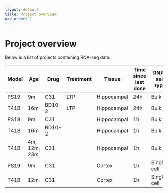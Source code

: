 ```yaml
---
layout: default
title: Project overview
nav_order: 1
---
```


# Project overview

Below is a list of projects containing RNA-seq data.

| Model| Age | Drug | Treatment | Tissue | Time since<br>last dose	| RNA-seq<br>type | SCG folder<br>name | GitHub repo<br>name |
|---|---|---|---|---|---|---|---|---|
| PS19 | 9m | C31 | LTP | Hippocampal | 24h | Bulk | PS19_C31_stim | [PS19_C31_stim](https://github.com/Longo-Lab/PS19_C31_stim) |
| T41B | 16m | BD10-2 | LTP | Hippocampal | 24h | Bulk | t41b_BD10-2_stim | [T41B_BD10-2_stim](https://github.com/Longo-Lab/T41B_BD10-2_stim) |
| PS19 | 9m | C31 |  | Hippocampal | 1h | Bulk |  |  |
| T41B | 16m | BD10-2 |  | Hippocampal | 1h | Bulk | T41B_BD10-2 | [T41B_BD10-2](https://github.com/Longo-Lab/T41B_BD10-2) |
| T41B | 4m, 12m, 23m | C31 |  | Hippocampal | 1h | Bulk | T41B_C31_aged | [T41B_C31_aged](https://github.com/Longo-Lab/T41B_C31_aged) |
| PS19 | 9m | C31 |  | Cortex | 1h | Single-cell | Tau-PS19_C31_cortex_snRNAseq | [PS19_C31_snRNAseq](https://github.com/Longo-Lab/PS19_C31_snRNAseq) |
| T41B | 12m | C31 |  | Cortex  | 1h | Single-cell |  |  |
